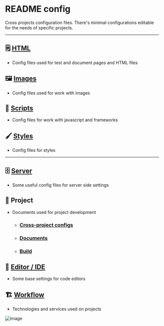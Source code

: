 # README config

Cross projects configuration files.
There's minimal configurations editable for the needs of specific projects.

---

## &#128466; [HTML](./code/html/README.md)

-   Config files used for test and document pages and HTML files

## &#128444; [Images](./code/images/README.md)

-   Config files used for work with images

## &#128640; [Scripts](./code/scripts/README.md)

-   Config files for work with javascript and frameworks

## &#128396; [Styles](./code/styles/README.md)

-   Config files for styles

---

## &#128452; [Server](./server/README.md)

-   Some useful config files for server side settings

## &#128025; Project

-   Documents used for project development

    -   ### [Cross-project configs](./project/README.md)

    -   ### [Documents](./project/documents/README.md)

    -   ### [Build](./project/build/README.md)

## &#128221; [Editor / IDE](./IDE/README.md)

-   Some base settings for code editors

## &#127959; [Workflow](https://app.creately.com/diagram/hxmQB22aeoW/view)

-   Technologies and services used on projects

![image](https://d1q8h8uqlxv0t0.cloudfront.net/workflow.png)
